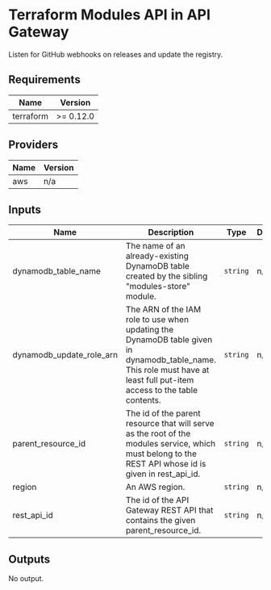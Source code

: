 # Terraform Modules API in API Gateway

Listen for GitHub webhooks on releases and update the registry.

<!-- BEGINNING OF PRE-COMMIT-TERRAFORM DOCS HOOK -->
## Requirements

| Name | Version |
|------|---------|
| terraform | >= 0.12.0 |

## Providers

| Name | Version |
|------|---------|
| aws | n/a |

## Inputs

| Name | Description | Type | Default | Required |
|------|-------------|------|---------|:--------:|
| dynamodb\_table\_name | The name of an already-existing DynamoDB table created by the sibling "modules-store" module. | `string` | n/a | yes |
| dynamodb\_update\_role\_arn | The ARN of the IAM role to use when updating the DynamoDB table given in dynamodb\_table\_name. This role must have at least full put-item access to the table contents. | `string` | n/a | yes |
| parent\_resource\_id | The id of the parent resource that will serve as the root of the modules service, which must belong to the REST API whose id is given in rest\_api\_id. | `string` | n/a | yes |
| region | An AWS region. | `string` | n/a | yes |
| rest\_api\_id | The id of the API Gateway REST API that contains the given parent\_resource\_id. | `string` | n/a | yes |

## Outputs

No output.

<!-- END OF PRE-COMMIT-TERRAFORM DOCS HOOK -->
